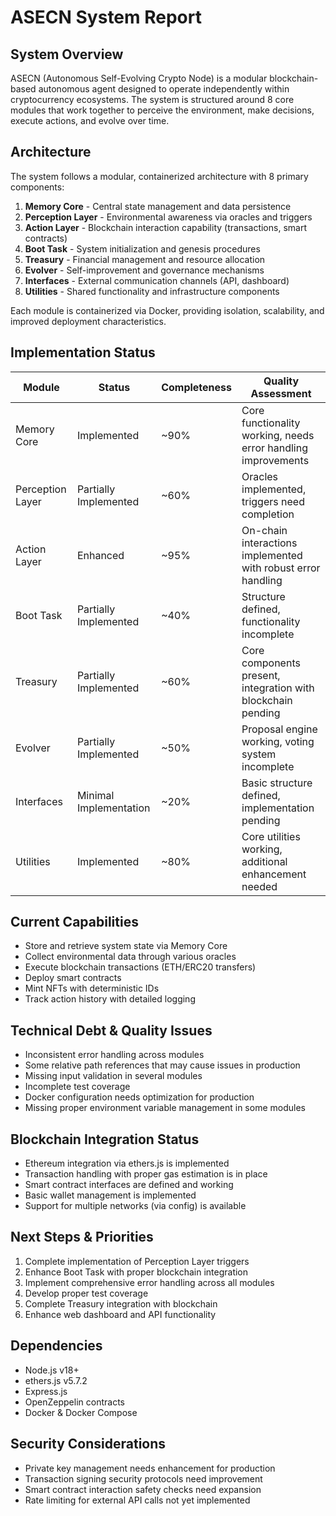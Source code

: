 # ASECN System Report

## System Overview
ASECN (Autonomous Self-Evolving Crypto Node) is a modular blockchain-based autonomous agent designed to operate independently within cryptocurrency ecosystems. The system is structured around 8 core modules that work together to perceive the environment, make decisions, execute actions, and evolve over time.

## Architecture
The system follows a modular, containerized architecture with 8 primary components:

1. **Memory Core** - Central state management and data persistence
2. **Perception Layer** - Environmental awareness via oracles and triggers 
3. **Action Layer** - Blockchain interaction capability (transactions, smart contracts)
4. **Boot Task** - System initialization and genesis procedures
5. **Treasury** - Financial management and resource allocation
6. **Evolver** - Self-improvement and governance mechanisms
7. **Interfaces** - External communication channels (API, dashboard)
8. **Utilities** - Shared functionality and infrastructure components

Each module is containerized via Docker, providing isolation, scalability, and improved deployment characteristics.

## Implementation Status

| Module | Status | Completeness | Quality Assessment |
|--------|--------|--------------|-------------------|
| Memory Core | Implemented | ~90% | Core functionality working, needs error handling improvements |
| Perception Layer | Partially Implemented | ~60% | Oracles implemented, triggers need completion |
| Action Layer | Enhanced | ~95% | On-chain interactions implemented with robust error handling |
| Boot Task | Partially Implemented | ~40% | Structure defined, functionality incomplete |
| Treasury | Partially Implemented | ~60% | Core components present, integration with blockchain pending |
| Evolver | Partially Implemented | ~50% | Proposal engine working, voting system incomplete |
| Interfaces | Minimal Implementation | ~20% | Basic structure defined, implementation pending |
| Utilities | Implemented | ~80% | Core utilities working, additional enhancement needed |

## Current Capabilities
- Store and retrieve system state via Memory Core
- Collect environmental data through various oracles
- Execute blockchain transactions (ETH/ERC20 transfers)
- Deploy smart contracts
- Mint NFTs with deterministic IDs
- Track action history with detailed logging

## Technical Debt & Quality Issues
- Inconsistent error handling across modules
- Some relative path references that may cause issues in production
- Missing input validation in several modules
- Incomplete test coverage
- Docker configuration needs optimization for production
- Missing proper environment variable management in some modules

## Blockchain Integration Status
- Ethereum integration via ethers.js is implemented
- Transaction handling with proper gas estimation is in place
- Smart contract interfaces are defined and working
- Basic wallet management is implemented
- Support for multiple networks (via config) is available

## Next Steps & Priorities
1. Complete implementation of Perception Layer triggers
2. Enhance Boot Task with proper blockchain integration
3. Implement comprehensive error handling across all modules
4. Develop proper test coverage
5. Complete Treasury integration with blockchain
6. Enhance web dashboard and API functionality

## Dependencies
- Node.js v18+
- ethers.js v5.7.2
- Express.js 
- OpenZeppelin contracts
- Docker & Docker Compose

## Security Considerations
- Private key management needs enhancement for production
- Transaction signing security protocols need improvement
- Smart contract interaction safety checks need expansion
- Rate limiting for external API calls not yet implemented